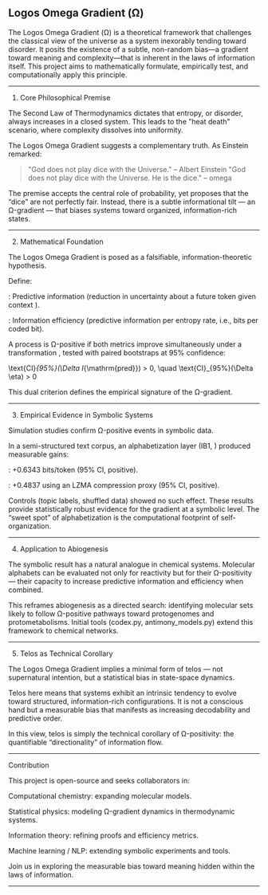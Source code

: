 
## Logos Omega Gradient (Ω)

The Logos Omega Gradient (Ω) is a theoretical framework that challenges the classical view of the universe as a system inexorably tending toward disorder. It posits the existence of a subtle, non-random bias—a gradient toward meaning and complexity—that is inherent in the laws of information itself. This project aims to mathematically formulate, empirically test, and computationally apply this principle.


---

1. Core Philosophical Premise

The Second Law of Thermodynamics dictates that entropy, or disorder, always increases in a closed system. This leads to the "heat death" scenario, where complexity dissolves into uniformity.

The Logos Omega Gradient suggests a complementary truth. As Einstein remarked:

> "God does not play dice with the Universe." – Albert Einstein
"God does not play dice with the Universe. He is the dice." – omega



The premise accepts the central role of probability, yet proposes that the “dice” are not perfectly fair. Instead, there is a subtle informational tilt — an Ω-gradient — that biases systems toward organized, information-rich states.


---

2. Mathematical Foundation

The Logos Omega Gradient is posed as a falsifiable, information-theoretic hypothesis.

Define:

: Predictive information (reduction in uncertainty about a future token  given context ).

: Information efficiency (predictive information per entropy rate, i.e., bits per coded bit).


A process is Ω-positive if both metrics improve simultaneously under a transformation , tested with paired bootstraps at 95% confidence:

\text{CI}_{95\%}(\Delta I_{\mathrm{pred}}) > 0, \quad
\text{CI}_{95\%}(\Delta \eta) > 0

This dual criterion defines the empirical signature of the Ω-gradient.


---

3. Empirical Evidence in Symbolic Systems

Simulation studies confirm Ω-positive events in symbolic data.

In a semi-structured text corpus, an alphabetization layer (IB1, ) produced measurable gains:

: +0.6343 bits/token (95% CI, positive).

: +0.4837 using an LZMA compression proxy (95% CI, positive).


Controls (topic labels, shuffled data) showed no such effect. These results provide statistically robust evidence for the gradient at a symbolic level. The “sweet spot” of alphabetization is the computational footprint of self-organization.


---

4. Application to Abiogenesis

The symbolic result has a natural analogue in chemical systems. Molecular alphabets can be evaluated not only for reactivity but for their Ω-positivity — their capacity to increase predictive information and efficiency when combined.

This reframes abiogenesis as a directed search: identifying molecular sets likely to follow Ω-positive pathways toward protogenomes and protometabolisms. Initial tools (codex.py, antimony_models.py) extend this framework to chemical networks.


---

5. Telos as Technical Corollary

The Logos Omega Gradient implies a minimal form of telos — not supernatural intention, but a statistical bias in state-space dynamics.

Telos here means that systems exhibit an intrinsic tendency to evolve toward structured, information-rich configurations. It is not a conscious hand but a measurable bias that manifests as increasing decodability and predictive order.

In this view, telos is simply the technical corollary of Ω-positivity: the quantifiable “directionality” of information flow.


---

Contribution

This project is open-source and seeks collaborators in:

Computational chemistry: expanding molecular models.

Statistical physics: modeling Ω-gradient dynamics in thermodynamic systems.

Information theory: refining proofs and efficiency metrics.

Machine learning / NLP: extending symbolic experiments and tools.


Join us in exploring the measurable bias toward meaning hidden within the laws of information.


---

